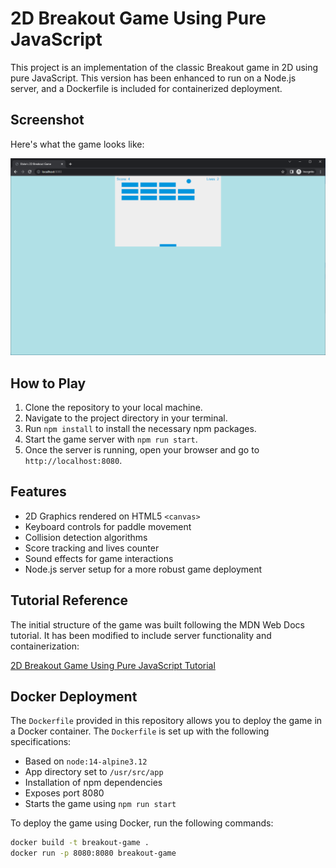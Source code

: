 # 2D Breakout Game Using Pure JavaScript

This project is an implementation of the classic Breakout game in 2D using pure JavaScript. This version has been enhanced to run on a Node.js server, and a Dockerfile is included for containerized deployment.

## Screenshot

Here's what the game looks like:

![2D Breakout Game Screenshot](2DBreakoutGame.png)

## How to Play

1. Clone the repository to your local machine.
2. Navigate to the project directory in your terminal.
3. Run `npm install` to install the necessary npm packages.
4. Start the game server with `npm run start`.
5. Once the server is running, open your browser and go to `http://localhost:8080`.

## Features

- 2D Graphics rendered on HTML5 `<canvas>`
- Keyboard controls for paddle movement
- Collision detection algorithms
- Score tracking and lives counter
- Sound effects for game interactions
- Node.js server setup for a more robust game deployment

## Tutorial Reference

The initial structure of the game was built following the MDN Web Docs tutorial. It has been modified to include server functionality and containerization:

[2D Breakout Game Using Pure JavaScript Tutorial](https://developer.mozilla.org/en-US/docs/Games/Tutorials/2D_Breakout_game_pure_JavaScript)

## Docker Deployment

The `Dockerfile` provided in this repository allows you to deploy the game in a Docker container. The `Dockerfile` is set up with the following specifications:

- Based on `node:14-alpine3.12`
- App directory set to `/usr/src/app`
- Installation of npm dependencies
- Exposes port 8080
- Starts the game using `npm run start`

To deploy the game using Docker, run the following commands:

```sh
docker build -t breakout-game .
docker run -p 8080:8080 breakout-game
